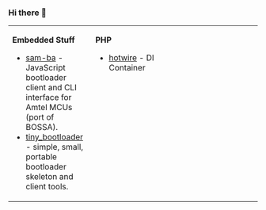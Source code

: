 ### Hi there 👋

<table width='100%'>
  <tr>
    <td width='33%' valign='top'>
      <p><b>Embedded Stuff</b></p>
      <ul>
        <li>
          <a href='https://github.com/jaz303/sam-ba'>sam-ba</a> - JavaScript bootloader client and CLI interface for Amtel MCUs (port of BOSSA).
        </li>
        <li>
          <a href='https://github.com/jaz303/tiny_bootloader'>tiny_bootloader</a> - simple, small, portable bootloader skeleton and client tools.
        </li>
      </ul>
    </td>
    <td width='33%' valign='top'>
      <p><b>PHP</b></p>
      <ul>
        <li>
          <a href='https://github.com/jaz303/hotwire'>hotwire</a> - DI Container
        </li>
      </ul>
    </td>
    <td width='33%' valign='top'>
      <b></b>
    </td>
  </tr>
</table>

<!--
**jaz303/jaz303** is a ✨ _special_ ✨ repository because its `README.md` (this file) appears on your GitHub profile.

Here are some ideas to get you started:

- 🔭 I’m currently working on ...
- 🌱 I’m currently learning ...
- 👯 I’m looking to collaborate on ...
- 🤔 I’m looking for help with ...
- 💬 Ask me about ...
- 📫 How to reach me: ...
- 😄 Pronouns: ...
- ⚡ Fun fact: ...
-->
